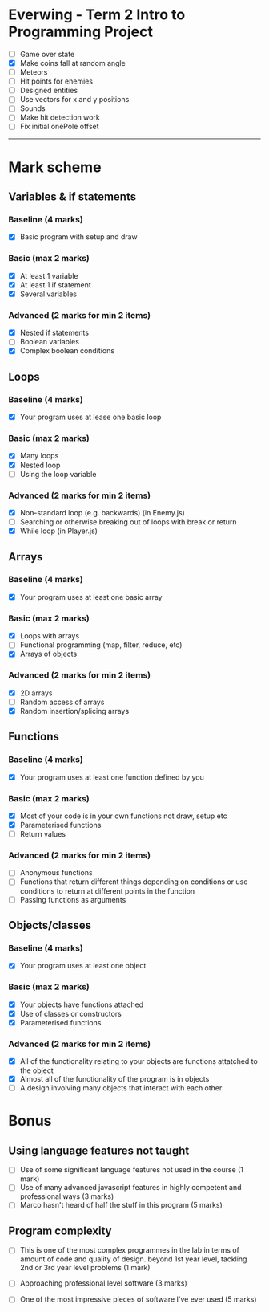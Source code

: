 # Everwing - Term 2 Intro to Programming Project

- [ ] Game over state
- [x] Make coins fall at random angle
- [ ] Meteors
- [ ] Hit points for enemies
- [ ] Designed entities
- [ ] Use vectors for x and y positions
- [ ] Sounds
- [ ] Make hit detection work
- [ ] Fix initial onePole offset

---

# Mark scheme

## Variables & if statements

### Baseline (4 marks)

- [x] Basic program with setup and draw

### Basic (max 2 marks)

- [x] At least 1 variable
- [x] At least 1 if statement
- [x] Several variables

### Advanced (2 marks for min 2 items)

- [x] Nested if statements
- [ ] Boolean variables
- [x] Complex boolean conditions

## Loops

### Baseline (4 marks)

- [x] Your program uses at lease one basic loop

### Basic (max 2 marks)

- [x] Many loops
- [x] Nested loop
- [ ] Using the loop variable

### Advanced (2 marks for min 2 items)

- [x] Non-standard loop (e.g. backwards) (in Enemy.js)
- [ ] Searching or otherwise breaking out of loops with break or return
- [x] While loop (in Player.js)

## Arrays

### Baseline (4 marks)

- [x] Your program uses at least one basic array

### Basic (max 2 marks)

- [x] Loops with arrays
- [ ] Functional programming (map, filter, reduce, etc)
- [x] Arrays of objects

### Advanced (2 marks for min 2 items)

- [x] 2D arrays
- [ ] Random access of arrays
- [x] Random insertion/splicing arrays

## Functions

### Baseline (4 marks)

- [x] Your program uses at least one function defined by you

### Basic (max 2 marks)

- [x] Most of your code is in your own functions not draw, setup etc 
- [x] Parameterised functions  
- [ ] Return values

### Advanced (2 marks for min 2 items)

- [ ] Anonymous functions
- [ ] Functions that return different things depending on conditions or use conditions to return at different points in the function 
- [ ] Passing functions as arguments

## Objects/classes 

### Baseline (4 marks)

- [x] Your program uses at least one object

### Basic (max 2 marks)

- [x] Your objects have functions attached
- [x] Use of classes or constructors
- [x] Parameterised functions

### Advanced (2 marks for min 2 items)

- [x] All of the functionality relating to your objects are functions attatched to the object 
- [x] Almost all of the functionality of the program is in objects 
- [ ] A design involving many objects that interact with each other

# Bonus

## Using language features not taught

- [ ] Use of some significant language features not used in the course (1 mark)
- [ ] Use of many advanced javascript features in highly competent and professional ways (3 marks)
- [ ] Marco hasn't heard of half the stuff in this program (5 marks)

## Program complexity

- [ ] This is one of the most complex programmes in the lab in terms of amount of code and quality of design. beyond 1st year level, tackling 2nd or 3rd year level problems (1 mark)
- [ ] Approaching professional level software (3 marks)
- [ ] One of the most impressive pieces of software I've ever used (5 marks)

